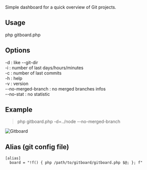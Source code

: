 Simple dashboard for a quick overview of Git projects.

Usage
-----

php gitboard.php

Options
-------

-d <project directory> : like --git-dir  
-i : number of last days/hours/minutes  
-c : number of last commits  
-h : help  
-v : version  
--no-merged-branch : no merged branches infos  
--no-stat : no statistic  

Example
-------

> php gitboard.php -d=../node --no-merged-branch

![Gitboard](https://lh5.googleusercontent.com/-A2ZveUUbwCc/Tn3MwQDyzDI/AAAAAAAAAuc/ynkxbkdjyzs/s640/Gitboard.png "Gitboard example")

Alias (git config file)
-----------------------

    [alias]  
      board = "!f() { php /path/to/gitboard/gitboard.php $@; }; f"
